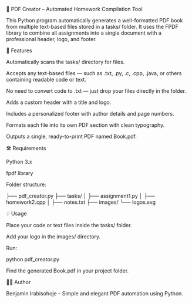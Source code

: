 🧾 PDF Creator – Automated Homework Compilation Tool

This Python program automatically generates a well-formatted PDF book from multiple text-based files stored in a tasks/ folder.
It uses the FPDF library to combine all assignments into a single document with a professional header, logo, and footer.

🚀 Features

Automatically scans the tasks/ directory for files.

Accepts any text-based files — such as .txt, .py, .c, .cpp, .java, or others containing readable code or text.

No need to convert code to .txt — just drop your files directly in the folder.

Adds a custom header with a title and logo.

Includes a personalized footer with author details and page numbers.

Formats each file into its own PDF section with clean typography.

Outputs a single, ready-to-print PDF named Book.pdf.

🛠️ Requirements

Python 3.x

fpdf
 library

Folder structure:

├── pdf_creator.py
├── tasks/
│   ├── assignment1.py
│   ├── homework2.cpp
│   ├── notes.txt
├── images/
    └── logos.svg

💡 Usage

Place your code or text files inside the tasks/ folder.

Add your logo in the images/ directory.

Run:

python pdf_creator.py


Find the generated Book.pdf in your project folder.

👨‍💻 Author

Benjamin Irabisohoje – Simple and elegant PDF automation using Python.